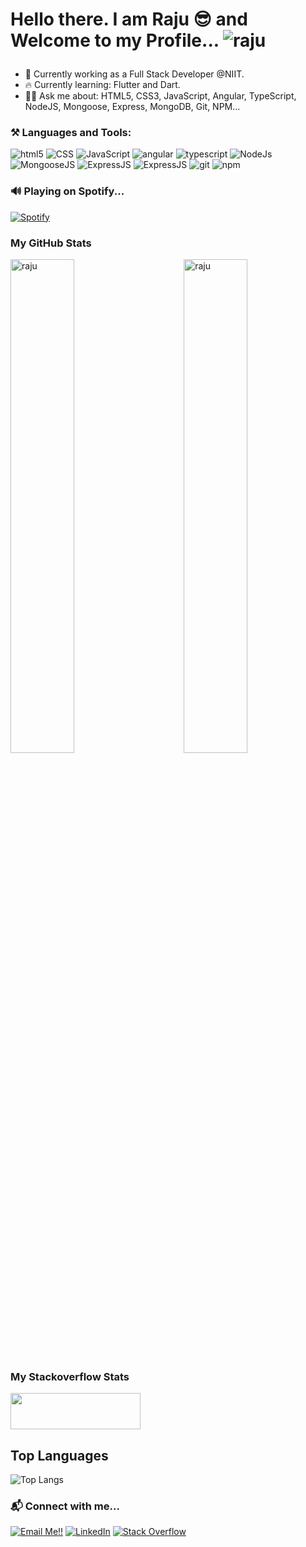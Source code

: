 # Hello there. I am Raju 😎 and Welcome to my Profile...  <img src="https://komarev.com/ghpvc/?username=raju&label=Profile%20views&color=0e75b6&style=flat" alt="raju" /></p>

- 🏢 Currently working as a Full Stack Developer @NIIT.
- 🔥 Currently learning: Flutter and Dart.
- 🙇🏻 Ask me about: HTML5, CSS3, JavaScript, Angular, TypeScript, NodeJS, Mongoose, Express, MongoDB, Git, NPM...


### ⚒️ Languages and Tools:
<p>
  <img alt="html5" src="https://img.shields.io/badge/-HTML5-E34F26?logo=css3&logoColor=white&style=for-the-badge" />
  <img alt="CSS" src="https://img.shields.io/badge/-CSS3-1572B6?logo=css3&logoColor=white&style=for-the-badge" />
  <img alt="JavaScript" src="https://img.shields.io/badge/-JavaScript-F7DF1E?logo=javascript&logoColor=black&style=for-the-badge" />
  <img alt="angular" src="https://img.shields.io/badge/-Angular-DD0031?logo=angular&logoColor=white&style=for-the-badge" />
  <img alt="typescript" src="https://img.shields.io/badge/-TypeScript-blue?logo=typescript&logoColor=white&style=for-the-badge" />
  <img alt="NodeJs" src="https://img.shields.io/badge/-NodeJS-43853d?logo=Node.js&logoColor=white&style=for-the-badge" />
  <img alt="MongooseJS" src="https://img.shields.io/badge/-Mongoose-crimson?logo=node.js&logoColor=white&style=for-the-badge" />
  <img alt="ExpressJS" src="https://img.shields.io/badge/-Express-white?logo=node.js&logoColor=black&style=for-the-badge" />
  <img alt="ExpressJS" src="https://img.shields.io/badge/-MongoDB-4CAA3D?logo=mongodb&logoColor=white&style=for-the-badge" />
  <img alt="git" src="https://img.shields.io/badge/-Git-F05032?logo=git&logoColor=white&style=for-the-badge" />
  <img alt="npm" src="https://img.shields.io/badge/-NPM-CB3837?logo=npm&logoColor=white&style=for-the-badge" />
</p>


### 🔊 Playing on Spotify...
[![Spotify](https://novatorem-five-pearl.vercel.app/api/spotify)](https://open.spotify.com/user/ttfhfxss24s3y356dqg7ckliy)


### My GitHub Stats
<img src="https://github-readme-streak-stats.herokuapp.com/?user=raju&theme=dark" alt="raju" width="45%" align="right"/>
<img src="https://github-readme-stats.vercel.app/api?username=raju&show_icons=true&theme=dark" alt="raju"width="45%" />


### My Stackoverflow Stats
<a href="https://stackoverflow.com/users/14276573/raju"><img src="https://stackoverflow.com/users/flair/14276573.png" width="208" height="58"></a>

  
## Top Languages
![Top Langs](https://github-readme-stats.vercel.app/api/top-langs/?username=raju&layout=compact)
  

### 📬 Connect with me...
<a href="mailto:imrajudhami@gmail.com">![Email Me!!](https://img.shields.io/badge/Gmail-D14836?style=for-the-badge&logo=gmail&logoColor=white)</a>
<a href="https://www.linkedin.com/in/imrajudhami/">![LinkedIn](https://img.shields.io/badge/LinkedIn-0077B5?style=for-the-badge&logo=linkedin&logoColor=white)</a>
<a href="https://stackoverflow.com/users/14276573/raju?tab=profile"><img alt="Stack Overflow" src="https://img.shields.io/badge/-Stack%20Overflow-FE7A16?style=for-the-badge&logo=stack-overflow&logoColor=white">
</a>
